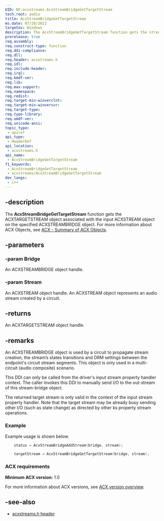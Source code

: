 ```yaml
---
UID: NF:acxstreams.AcxStreamBridgeGetTargetStream
tech.root: audio
title: AcxStreamBridgeGetTargetStream
ms.date: 07/28/2022
targetos: Windows
description: The AcxStreamBridgeGetTargetStream function gets the stream associated with a specific ACXSTREAMBRIDGE object. 
prerelease: true
req.assembly: 
req.construct-type: function
req.ddi-compliance: 
req.dll: 
req.header: acxstreams.h
req.idl: 
req.include-header: 
req.irql: 
req.kmdf-ver: 
req.lib: 
req.max-support: 
req.namespace: 
req.redist: 
req.target-min-winverclnt: 
req.target-min-winversvr: 
req.target-type: 
req.type-library: 
req.umdf-ver: 
req.unicode-ansi: 
topic_type:
 - apiref
api_type:
 - HeaderDef 
api_location:
 - acxstreams.h
api_name:
 - AcxStreamBridgeGetTargetStream
f1_keywords:
 - AcxStreamBridgeGetTargetStream
 - acxstreams/AcxStreamBridgeGetTargetStream
dev_langs:
 - c++
---
```


## -description

The **AcxStreamBridgeGetTargetStream** function gets the ACXTARGETSTREAM object associated with the input ACXSTREAM object on the specified ACXSTREAMBRIDGE object. For more information about ACX Objects, see [ACX - Summary of ACX Objects](/windows-hardware/drivers/audio/acx-summary-of-objects). 

## -parameters

### -param Bridge

An ACXSTREAMBRIDGE object handle.

### -param Stream

An ACXSTREAM object handle. An ACXSTREAM object represents an audio stream created by a circuit. 

## -returns

An ACXTARGETSTREAM object handle.

## -remarks

An ACXSTREAMBRIDGE object is used by a circuit to propagate stream creation, the stream’s states transitions and DRM settings between the endpoint's circuit stream segments.  This object is only used in a multi-circuit (audio composite) scenario.

This DDI can only be called from the driver's input stream property handler context. The caller invokes this DDI to manually send I/O to the out-stream of this stream-bridge object. 

The returned target stream is only valid in the context of the input stream property handler. Note that the target stream may be already busy sending other I/O (such as state change) as directed by other ks property stream operations.


### Example

Example usage is shown below.

```cpp
    status = AcxStreamBridgeAddStream(bridge, stream);

    targetStream = AcxStreamBridgeGetTargetStream(bridge, stream);
```


### ACX requirements

**Minimum ACX version:** 1.0

For more information about ACX versions, see [ACX version overview](/windows-hardware/drivers/audio/acx-version-overview).

## -see-also

- [acxstreams.h header](index.md)
